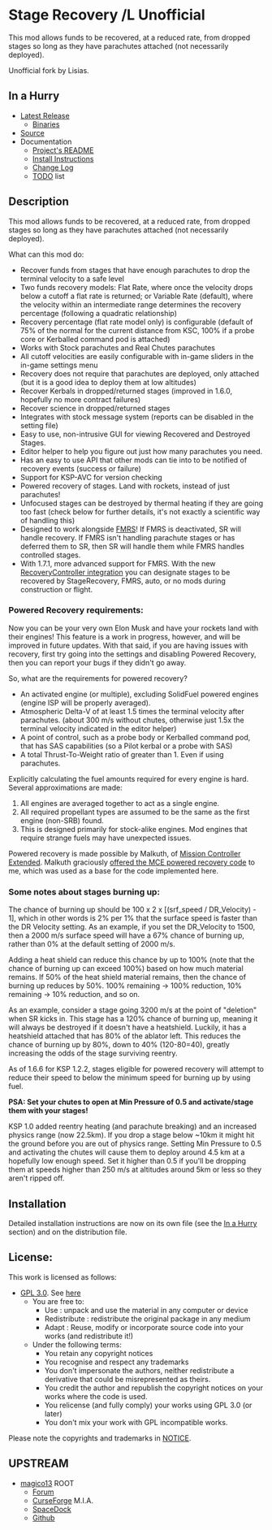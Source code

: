 # Stage Recovery /L Unofficial

This mod allows funds to be recovered, at a reduced rate, from dropped stages so long as they have parachutes attached (not necessarily deployed).

Unofficial fork by Lisias.


## In a Hurry

* [Latest Release](https://github.com/net-lisias-kspu/StageRecovery/releases)
	+ [Binaries](https://github.com/net-lisias-kspu/StageRecovery/tree/Archive)
* [Source](https://github.com/net-lisias-kspu/StageRecovery)
* Documentation
	+ [Project's README](https://github.com/net-lisias-kspu/StageRecovery/blob/master/README.md)
	+ [Install Instructions](https://github.com/net-lisias-kspu/StageRecovery/blob/master/INSTALL.md)
	+ [Change Log](./CHANGE_LOG.md)
	+ [TODO](./TODO.md) list


## Description

This mod allows funds to be recovered, at a reduced rate, from dropped stages so long as they have parachutes attached (not necessarily deployed).

What can this mod do:

* Recover funds from stages that have enough parachutes to drop the terminal velocity to a safe level
* Two funds recovery models: Flat Rate, where once the velocity drops below a cutoff a flat rate is returned; or Variable Rate (default), where the velocity within an intermediate range determines the recovery percentage (following a quadratic relationship)
* Recovery percentage (flat rate model only) is configurable (default of 75% of the normal for the current distance from KSC, 100% if a probe core or Kerballed command pod is attached)
* Works with Stock parachutes and Real Chutes parachutes
* All cutoff velocities are easily configurable with in-game sliders in the in-game settings menu
* Recovery does not require that parachutes are deployed, only attached (but it is a good idea to deploy them at low altitudes)
* Recover Kerbals in dropped/returned stages (improved in 1.6.0, hopefully no more contract failures)
* Recover science in dropped/returned stages
* Integrates with stock message system (reports can be disabled in the setting file)
* Easy to use, non-intrusive GUI for viewing Recovered and Destroyed Stages.
* Editor helper to help you figure out just how many parachutes you need.
* Has an easy to use API that other mods can tie into to be notified of recovery events (success or failure)
* Support for KSP-AVC for version checking
* Powered recovery of stages. Land with rockets, instead of just parachutes!
* Unfocused stages can be destroyed by thermal heating if they are going too fast (check below for further details, it's not exactly a scientific way of handling this)
* Designed to work alongside [FMRS](https://github.com/net-lisias-kspu/StageRecovery)! If FMRS is deactivated, SR will handle recovery. If FMRS isn't handling parachute stages or has deferred them to SR, then SR will handle them while FMRS handles controlled stages.
* With 1.7.1, more advanced support for FMRS. With the new [RecoveryController integration](https://forum.kerbalspaceprogram.com/index.php?/topic/158970-12-recoverycontroller-let-fmrs-and-stagerecovery-work-together) you can designate stages to be recovered by StageRecovery, FMRS, auto, or no mods during construction or flight.

### Powered Recovery requirements:

Now you can be your very own Elon Musk and have your rockets land with their engines! This feature is a work in progress, however, and will be improved in future updates. With that said, if you are having issues with recovery, first try going into the settings and disabling Powered Recovery, then you can report your bugs if they didn't go away.

So, what are the requirements for powered recovery?

* An activated engine (or multiple), excluding SolidFuel powered engines (engine ISP will be properly averaged).
* Atmospheric Delta-V of at least 1.5 times the terminal velocity after parachutes. (about 300 m/s without chutes, otherwise just 1.5x the terminal velocity indicated in the editor helper)
* A point of control, such as a probe body or Kerballed command pod, that has SAS capabilities (so a Pilot kerbal or a probe with SAS)
* A total Thrust-To-Weight ratio of greater than 1. Even if using parachutes.

Explicitly calculating the fuel amounts required for every engine is hard. Several approximations are made:

1. All engines are averaged together to act as a single engine.
2. All required propellant types are assumed to be the same as the first engine (non-SRB) found.
3. This is designed primarily for stock-alike engines. Mod engines that require strange fuels may have unexpected issues.

Powered recovery is made possible by Malkuth, of [Mission Controller Extended](https://forum.kerbalspaceprogram.com/threads/43645-KSP-23-5-Mission-Controller-Extended-(EVA-Fix)-Version-69-(5-30-14)). Malkuth graciously [offered the MCE powered recovery code](https://forum.kerbalspaceprogram.com/threads/86677-0-24-2-StageRecovery-Recover-Funds-from-Dropped-Stages-v1-4-%288-18-14%29?p=1326559&viewfull=1#post1326559) to me, which was used as a base for the code implemented here.

### Some notes about stages burning up:

The chance of burning up should be 100 x 2 x [(srf_speed / DR_Velocity) - 1], which in other words is 2% per 1% that the surface speed is faster than the DR Velocity setting. As an example, if you set the DR_Velocity to 1500, then a 2000 m/s surface speed will have a 67% chance of burning up, rather than 0% at the default setting of 2000 m/s.

Adding a heat shield can reduce this chance by up to 100% (note that the chance of burning up can exceed 100%) based on how much material remains. If 50% of the heat shield material remains, then the chance of burning up reduces by 50%. 100% remaining -> 100% reduction, 10% remaining -> 10% reduction, and so on.

As an example, consider a stage going 3200 m/s at the point of "deletion" when SR kicks in. This stage has a 120% chance of burning up, meaning it will always be destroyed if it doesn't have a heatshield. Luckily, it has a heatshield attached that has 80% of the ablator left. This reduces the chance of burning up by 80%, down to 40% (120-80=40), greatly increasing the odds of the stage surviving reentry.

As of 1.6.6 for KSP 1.2.2, stages eligible for powered recovery will attempt to reduce their speed to below the minimum speed for burning up by using fuel.

**PSA: Set your chutes to open at Min Pressure of 0.5 and activate/stage them with your stages!**

KSP 1.0 added reentry heating (and parachute breaking) and an increased physics range (now 22.5km). If you drop a stage below ~10km it might hit the ground before you are out of physics range. Setting Min Pressure to 0.5 and activating the chutes will cause them to deploy around 4.5 km at a hopefully low enough speed. Set it higher than 0.5 if you'll be dropping them at speeds higher than 250 m/s at altitudes around 5km or less so they aren't ripped off.


## Installation

Detailed installation instructions are now on its own file (see the [In a Hurry](#in-a-hurry) section) and on the distribution file.

## License:

This work is licensed as follows:

+ [GPL 3.0](https://www.gnu.org/licenses/gpl-3.0.txt). See [here](./LICENSE)
    + You are free to:
        - Use : unpack and use the material in any computer or device
        - Redistribute : redistribute the original package in any medium
        - Adapt : Reuse, modify or incorporate source code into your works (and redistribute it!)
    + Under the following terms:
        - You retain any copyright notices
        - You recognise and respect any trademarks
        - You don't impersonate the authors, neither redistribute a derivative that could be misrepresented as theirs.
        - You credit the author and republish the copyright notices on your works where the code is used.
        - You relicense (and fully comply) your works using GPL 3.0 (or later)
        - You don't mix your work with GPL incompatible works.

Please note the copyrights and trademarks in [NOTICE](./NOTICE).


## UPSTREAM

* [magico13](https://forum.kerbalspaceprogram.com/index.php?/profile/73338-magico13/) ROOT
	+ [Forum](https://forum.kerbalspaceprogram.com/index.php?/topic/78226-*/)
	+ [CurseForge](https://kerbal.curseforge.com/projects/stagerecovery?gameCategorySlug=ksp-mods&projectID=223119) M.I.A.
	+ [SpaceDock](http://spacedock.info/mod/219/StageRecovery)
	+ [Github](https://github.com/magico13/StageRecovery)
